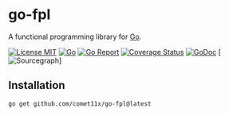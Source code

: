 # go-fpl

A functional programming library for [Go](http://golang.org).

[![License MIT][License-Image]][License-Url]
[![Go][CI-CD-Image]][CI-CD-Url]
[![Go Report][Go-Report-Image]][Go-Report-Url]
[![Coverage Status][Coverage-image]][Coverage-Url]
[![GoDoc][GoDoc-Image]][GoDoc-Url]
[![Sourcegraph][Sourcegraph-Image]]

[CI-CD-Image]: https://github.com/Comet11x/go-fpl/actions/workflows/go.yml/badge.svg
[CI-CD-Url]: https://github.com/Comet11x/go-fpl/actions/workflows/go.yml
[License-Image]: https://img.shields.io/badge/License-MIT-blue.svg
[License-Url]: https://opensource.org/license/MIT
[GoDoc-Url]: https://pkg.go.dev/github.com/comet11x/go-fpl
[GoDoc-Image]: https://img.shields.io/badge/GoDoc-reference-007d9c
[Coverage-Url]: https://coveralls.io/github/comet11x/go-fpl
[Coverage-image]: https://coveralls.io/repos/github/comet11x/go-fpl/badge.svg?branch=main
[Go-Report-Url]: https://goreportcard.com/report/github.com/comet11x/go-fpl
[Go-Report-Image]: https://goreportcard.com/badge/github.com/comet11x/go-fpl
[Sourcegraph-Image]: https://sourcegraph.com/github.com/comet11x/go-fpl/-/badge.svg
[Sourcegraph-Url]: https://sourcegraph.com/github.com/comet11x/go-fpl?badge


## Installation

```shell
go get github.com/comet11x/go-fpl@latest
```
